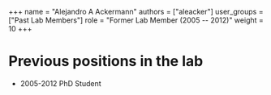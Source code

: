 +++
name = "Alejandro A Ackermann"
authors = ["aleacker"]
user_groups = ["Past Lab Members"]
role = "Former Lab Member (2005 -- 2012)"
weight = 10
+++

# Previous positions in the lab
 
 * 2005-2012 PhD Student
